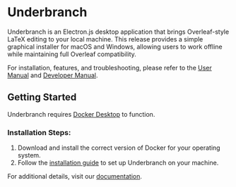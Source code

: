 # Underbranch  

Underbranch is an Electron.js desktop application that brings Overleaf-style LaTeX editing to your local machine. This release provides a simple graphical installer for macOS and Windows, allowing users to work offline while maintaining full Overleaf compatibility.  

For installation, features, and troubleshooting, please refer to the [User Manual](#) and [Developer Manual](#).  

## Getting Started  

Underbranch requires [Docker Desktop](https://docs.docker.com/get-started/get-docker/) to function.  

### Installation Steps:
1. Download and install the correct version of Docker for your operating system.
2. Follow the [installation guide](#) to set up Underbranch on your machine.

For additional details, visit our [documentation](#).